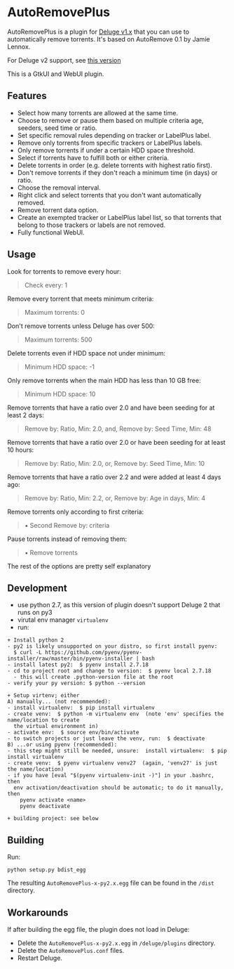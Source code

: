 AutoRemovePlus
==============

AutoRemovePlus is a plugin for [Deluge v1.x](http://deluge-torrent.org) that
you can use to automatically remove torrents. It's
based on AutoRemove 0.1 by Jamie Lennox.

For Deluge v2 support, see [this version](https://github.com/springjools/deluge-autoremoveplus)

This is a GtkUI and WebUI plugin.

Features
--------
- Select how many torrents are allowed at the same time.
- Choose to remove or pause them based on multiple criteria age, seeders, seed time or ratio.
- Set specific removal rules depending on tracker or LabelPlus label.
- Remove only torrents from specific trackers or LabelPlus labels.
- Only remove torrents if under a certain HDD space threshold.
- Select if torrents have to fulfill both or either criteria.
- Delete torrents in order (e.g. delete torrents with highest ratio first).
- Don't remove torrents if they don't reach a minimum time (in days) or ratio.
- Choose the removal interval.
- Right click and select torrents that you don't want automatically removed.
- Remove torrent data option.
- Create an exempted tracker or LabelPlus label list, so that torrents that belong to those trackers or labels are not removed.
- Fully functional WebUI.  

Usage
-----
Look for torrents to remove every hour:

> Check every: 1

Remove every torrent that meets minimum criteria:

> Maximum torrents: 0

Don't remove torrents unless Deluge has over 500:

> Maximum torrents: 500

Delete torrents even if HDD space not under minimum:

> Minimum HDD space: -1

Only remove torrents when the main HDD has less than 10 GB free:

> Minimum HDD space: 10

Remove torrents that have a ratio over 2.0 and have been seeding for at least 2 days:

> Remove by: Ratio, Min: 2.0, and, Remove by: Seed Time, Min: 48

Remove torrents that have a ratio over 2.0 or have been seeding for at least 10 hours:

> Remove by: Ratio, Min: 2.0, or, Remove by: Seed Time, Min: 10

Remove torrents that have a ratio over 2.2 and were added at least 4 days ago:

> Remove by: Ratio, Min: 2.2, or, Remove by: Age in days, Min: 4

Remove torrents only according to first criteria:

> :black_small_square: Second Remove by: criteria

Pause torrents instead of removing them:

> :black_small_square: Remove torrents

The rest of the options are pretty self explanatory

Development
-----------
- use python 2.7, as this version of plugin doesn't support Deluge 2 that runs on py3
- virutal env manager `virtualenv`
- run:

```
+ Install python 2
- py2 is likely unsupported on your distro, so first install pyenv:
  $ curl -L https://github.com/pyenv/pyenv-installer/raw/master/bin/pyenv-installer | bash
- install latest py2:  $ pyenv install 2.7.18
- cd to project root and change to version:  $ pyenv local 2.7.18
  - this will create .python-version file at the root
- verify your py version: $ python --version

+ Setup virtenv; either
A) manually... (not recommended):
- install virtualenv:  $ pip install virtualenv
- create venv:  $ python -m virtualenv env  (note 'env' specifies the name/location to create
  the virtual environment in)
- activate env:  $ source env/bin/activate
- to switch projects or just leave the venv, run:  $ deactivate
B) ...or using pyenv (recommended):
- this step might still be needed, unsure:  install virtualenv:  $ pip install virtualenv
- create venv:  $ pyenv virtualenv venv27  (again, 'venv27' is just the name/location)
- if you have [eval "$(pyenv virtualenv-init -)"] in your .bashrc, then
  env activation/deactivation should be automatic; to do it manually, then
    pyenv activate <name>
    pyenv deactivate

+ building project: see below
```

Building
--------

Run:

```
python setup.py bdist_egg
```

The resulting `AutoRemovePlus-x-py2.x.egg` file can be found in the `/dist` directory.

Workarounds
-----------

If after building the egg file, the plugin does not load in Deluge:

- Delete the `AutoRemovePlus-x-py2.x.egg` in `/deluge/plugins` directory.
- Delete the `AutoRemovePlus.conf` files.
- Restart Deluge.
